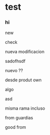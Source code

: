 # test


### hi


new


check


nueva modificacion


 sadofhsdf


nuevo ??


desde produt own



algo


asd

misma rama incluso

from guardias

good
from
